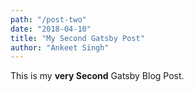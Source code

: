 ```yaml
---
path: "/post-two"
date: "2018-04-10"
title: "My Second Gatsby Post"
author: "Ankeet Singh"
---
```


This is my **very Second** Gatsby Blog Post.